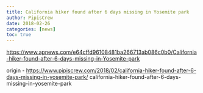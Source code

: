 ```yaml
---
title: California hiker found after 6 days missing in Yosemite park
author: PipisCrew
date: 2018-02-26
categories: [news]
toc: true
---
```


https://www.apnews.com/e64cffd96108481ba266713ab086c0b0/California-hiker-found-after-6-days-missing-in-Yosemite-park

origin - https://www.pipiscrew.com/2018/02/california-hiker-found-after-6-days-missing-in-yosemite-park/ california-hiker-found-after-6-days-missing-in-yosemite-park